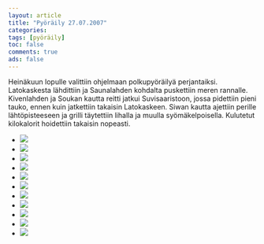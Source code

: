 ```yaml
--- 
layout: article 
title: "Pyöräily 27.07.2007" 
categories: 
tags: [pyöräily]
toc: false 
comments: true 
ads: false 
--- 
```


Heinäkuun lopulle valittiin ohjelmaan polkupyöräilyä perjantaiksi.
Latokaskesta lähdittiin ja Saunalahden kohdalta puskettiin meren
rannalle. Kivenlahden ja Soukan kautta reitti jatkui Suvisaaristoon,
jossa pidettiin pieni tauko, ennen kuin jatkettiin takaisin Latokaskeen.
Siwan kautta ajettiin perille lähtöpisteeseen ja grilli täytettiin
lihalla ja muulla syömäkelpoisella. Kulutetut kilokalorit hoidettiin
takaisin nopeasti.

<div class="image-gallery">

-   [![](/Media/Default/ImageGalleries/pyoraily-27.07.2007/Thumbnails/pyörä%20001.jpg)](/Media/Default/ImageGalleries/pyoraily-27.07.2007/pyörä%20001.jpg)
-   [![](/Media/Default/ImageGalleries/pyoraily-27.07.2007/Thumbnails/pyörä%20003.jpg)](/Media/Default/ImageGalleries/pyoraily-27.07.2007/pyörä%20003.jpg)
-   [![](/Media/Default/ImageGalleries/pyoraily-27.07.2007/Thumbnails/pyörä%20005.jpg)](/Media/Default/ImageGalleries/pyoraily-27.07.2007/pyörä%20005.jpg)
-   [![](/Media/Default/ImageGalleries/pyoraily-27.07.2007/Thumbnails/pyörä%20006.jpg)](/Media/Default/ImageGalleries/pyoraily-27.07.2007/pyörä%20006.jpg)
-   [![](/Media/Default/ImageGalleries/pyoraily-27.07.2007/Thumbnails/pyörä%20007.jpg)](/Media/Default/ImageGalleries/pyoraily-27.07.2007/pyörä%20007.jpg)
-   [![](/Media/Default/ImageGalleries/pyoraily-27.07.2007/Thumbnails/pyörä%20010.jpg)](/Media/Default/ImageGalleries/pyoraily-27.07.2007/pyörä%20010.jpg)
-   [![](/Media/Default/ImageGalleries/pyoraily-27.07.2007/Thumbnails/pyörä%20011.jpg)](/Media/Default/ImageGalleries/pyoraily-27.07.2007/pyörä%20011.jpg)
-   [![](/Media/Default/ImageGalleries/pyoraily-27.07.2007/Thumbnails/pyörä%20012.jpg)](/Media/Default/ImageGalleries/pyoraily-27.07.2007/pyörä%20012.jpg)
-   [![](/Media/Default/ImageGalleries/pyoraily-27.07.2007/Thumbnails/pyörä%20013.jpg)](/Media/Default/ImageGalleries/pyoraily-27.07.2007/pyörä%20013.jpg)
-   [![](/Media/Default/ImageGalleries/pyoraily-27.07.2007/Thumbnails/pyörä%20014.jpg)](/Media/Default/ImageGalleries/pyoraily-27.07.2007/pyörä%20014.jpg)
-   [![](/Media/Default/ImageGalleries/pyoraily-27.07.2007/Thumbnails/pyörä%20015.jpg)](/Media/Default/ImageGalleries/pyoraily-27.07.2007/pyörä%20015.jpg)

</div>
